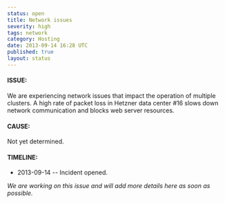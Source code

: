```yaml
---
status: open
title: Network issues
severity: high
tags: network
category: Hosting
date: 2013-09-14 16:28 UTC
published: true
layout: status
---
```


#### ISSUE:

We are experiencing network issues that impact the operation of multiple clusters. A high rate of packet loss in Hetzner data center #16 slows down network communication and blocks web server resources.


#### CAUSE:

Not yet determined.


#### TIMELINE:

* 2013-09-14 -- Incident opened.

*We are working on this issue and will add more details here as soon as possible.*
